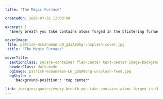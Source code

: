 ```yaml
---
title: "The Magic Furnace"

createdOn: 2020-07-31 12:03:00

excerpt: |
  "Every breath you take contains atoms forged in the blistering furnaces deep inside stars...

coverImage:
 file: patrick-mcmanaman-LN_g3qA8ohg-unsplash-cover.jpg
 title: "The Magic Furnace"

coverTitle:
  sectionClass: square-container flex-center text-center image-background
  headerClass: dark-mode
  bgImage: patrick-mcmanaman-LN_g3qA8ohg-unsplash-feed.jpg
  bgStyle: >
    'background-position': 'top center'

link: /origins/quotes/every-breath-you-take-contains-atoms-forged-in-the-blistering-furnaces-deep-inside-stars
---
```

